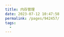 ```yaml
---
title: 内存管理
date: 2023-07-12 10:47:58
permalink: /pages/942457/
tags:
  - 
---
```

<iframe sandbox scrolling="no" frameborder="0"     
width="888px"   
height="5283px"
:src="$withBase('/images/iOSHtml/10.内存管理.html')" > </iframe> 
<div>The content of mind map is Created by <a href="https://xmind.cn" target="_blank" title="edrawsoft">XMind</a> && <a href="https://www.edrawsoft.com/" target="_blank" title="edrawsoft">MindMaster</a> software</div>
